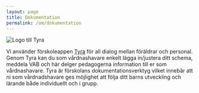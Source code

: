 ```yaml
---
layout: page
title: Dokumentation
permalink: /om/dokumentation
---
```


<div class="ext-logo">
<img src="https://tyra.io/wp-content/uploads/2021/03/cropped-Slice-2-180x60.png" alt="Logo till Tyra"/>
</div>

Vi använder förskoleappen [Tyra](https://tyra.io/se/) för all dialog mellan föräldrar och personal. Genom Tyra kan du som vårdnashavare enkelt lägga in/justera ditt schema, meddela VAB och här delger pedagogerna information till er som vårdnashavare. Tyra är förskolans dokumentationsverktyg vilket innebär att ni som vårdnadshavare ges möjlighet att följa ditt barns utveckling och lärande både individuellt och i grupp. 